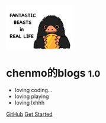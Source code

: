 <!-- _coverpage.md -->


![logo](./_media/timg.jpg)

# chenmo的blogs <small>1.0</small>

> 

- loving coding...
- loving playing
- loving lxhhh

[GitHub](https://github.com/chenmooooooo/)
[Get Started](#README)
